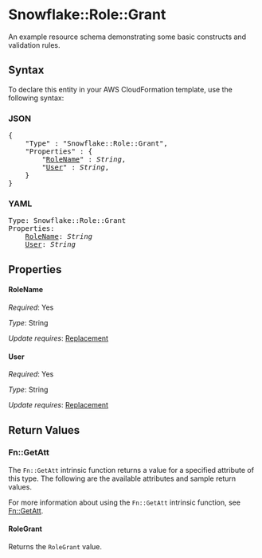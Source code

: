 # Snowflake::Role::Grant

An example resource schema demonstrating some basic constructs and validation rules.

## Syntax

To declare this entity in your AWS CloudFormation template, use the following syntax:

### JSON

<pre>
{
    "Type" : "Snowflake::Role::Grant",
    "Properties" : {
        "<a href="#rolename" title="RoleName">RoleName</a>" : <i>String</i>,
        "<a href="#user" title="User">User</a>" : <i>String</i>,
    }
}
</pre>

### YAML

<pre>
Type: Snowflake::Role::Grant
Properties:
    <a href="#rolename" title="RoleName">RoleName</a>: <i>String</i>
    <a href="#user" title="User">User</a>: <i>String</i>
</pre>

## Properties

#### RoleName

_Required_: Yes

_Type_: String

_Update requires_: [Replacement](https://docs.aws.amazon.com/AWSCloudFormation/latest/UserGuide/using-cfn-updating-stacks-update-behaviors.html#update-replacement)

#### User

_Required_: Yes

_Type_: String

_Update requires_: [Replacement](https://docs.aws.amazon.com/AWSCloudFormation/latest/UserGuide/using-cfn-updating-stacks-update-behaviors.html#update-replacement)

## Return Values

### Fn::GetAtt

The `Fn::GetAtt` intrinsic function returns a value for a specified attribute of this type. The following are the available attributes and sample return values.

For more information about using the `Fn::GetAtt` intrinsic function, see [Fn::GetAtt](https://docs.aws.amazon.com/AWSCloudFormation/latest/UserGuide/intrinsic-function-reference-getatt.html).

#### RoleGrant

Returns the <code>RoleGrant</code> value.

